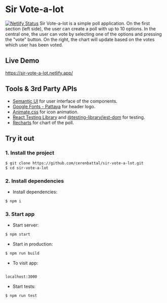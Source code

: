 
# Sir Vote-a-lot

[![Netlify Status](https://api.netlify.com/api/v1/badges/92d22abc-3934-4746-982c-c067c9cc4807/deploy-status)](https://app.netlify.com/sites/sir-vote-a-lot/deploys)
Sir Vote-a-lot is a simple poll application. On the first section (left side), the user can create a poll with up to 10 options. In the central one, the user can vote by selecting one of the options and pressing the "vote" button. On the right, the chart will update based on the votes which user has been voted.

## Live Demo
https://sir-vote-a-lot.netlify.app/

## Tools & 3rd Party APIs
- [Semantic UI](https://semantic-ui.com/) for user interface of the components.
- [Google Fonts - Pattaya](https://fonts.google.com/specimen/Pattaya#standard-styles) for header logo.
- [Animate.css](https://animate.style/) for icon animation.
- [React Testing Library](https://testing-library.com/docs/react-testing-library/intro/) and [@testing-library/jest-dom](https://www.npmjs.com/package/@testing-library/jest-dom) for testing.
- [Recharts](https://recharts.org/en-US/) for chart of the poll.

## Try it out

### 1. Install the project

```bash
$ git clone https://github.com/cerenbattal/sir-vote-a-lot.git
$ cd sir-vote-a-lot
```
### 2. Install dependencies

- Install dependencies:

```bash
$ npm i
```

### 3. Start app

- Start server:

```bash
$ npm start
```

- Start in production:

```bash
$ npm run build
```

- To visit app:

```bash

localhost:3000
```
- Start tests:

```bash
$ npm run test
```
